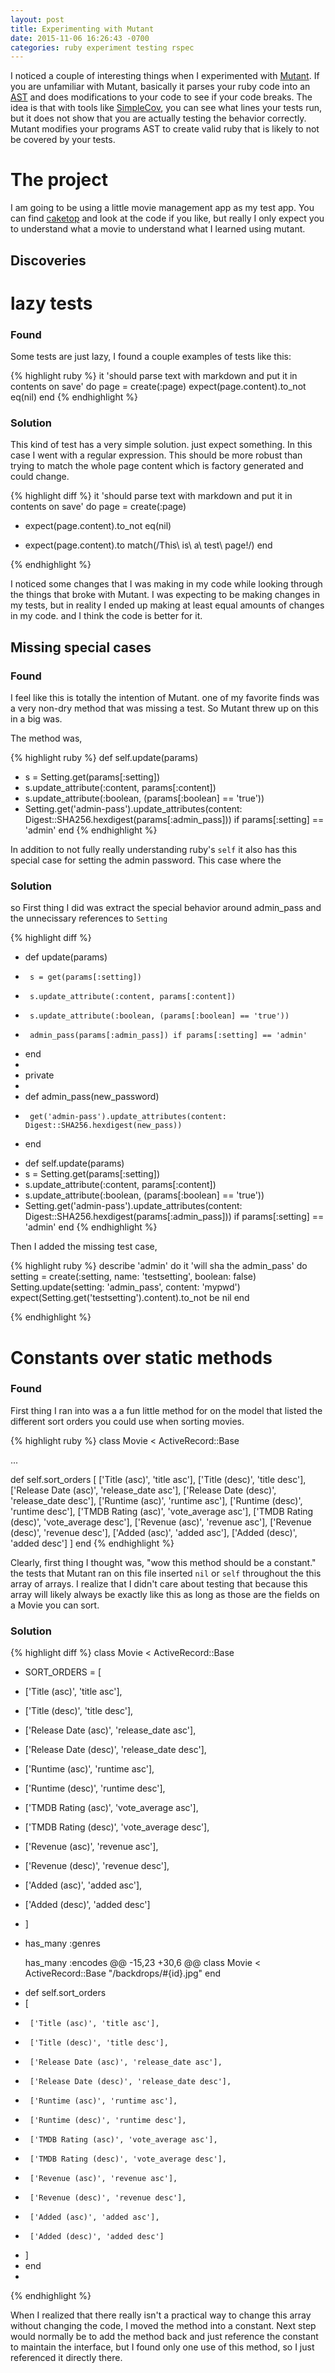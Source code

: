 ```yaml
---
layout: post
title: Experimenting with Mutant
date: 2015-11-06 16:26:43 -0700
categories: ruby experiment testing rspec
---
```



I noticed a couple of interesting things when I experimented with [Mutant](https://github.com/mbj/mutant). If you are unfamiliar with Mutant, basically it parses your ruby code into an [AST](https://en.wikipedia.org/wiki/Abstract_syntax_tree) and does modifications to your code to see if your code breaks. The idea is that with tools like [SimpleCov](https://github.com/colszowka/simplecov), you can see what lines your tests run, but it does not show that you are actually testing the behavior correctly. Mutant modifies your programs AST to create valid ruby that is likely to not be covered by your tests.


The project
===============


I am going to be using a little movie management app as my test app. You can find [caketop](https://github.com/XanderStrike/caketop-theater) and look at the code if you like, but really I only expect you to understand what a movie to understand what I learned using mutant.


Discoveries
-------------


lazy tests
==============


### Found


Some tests are just lazy, I found a couple examples of tests like this:

{% highlight ruby %}
it 'should parse text with markdown and put it in contents on save' do
  page = create(:page)
  expect(page.content).to_not eq(nil)
end
{% endhighlight %}


### Solution


This kind of test has a very simple solution. just expect something. In this case I went with a regular expression. This should be more robust than trying to match the whole page content which is factory generated and could change.

{% highlight diff %}
 it 'should parse text with markdown and put it in contents on save' do
   page = create(:page)
-  expect(page.content).to_not eq(nil)
+  expect(page.content).to match(/This\ is\ a\ test\ page!/)
 end

{% endhighlight %}

I noticed some changes that I was making in my code while looking through the things that broke with Mutant. I was expecting to be making changes in my tests, but in reality I ended up making at least equal amounts of changes in my code. and I think the code is better for it.

Missing special cases
-----------------

### Found


I feel like this is totally the intention of Mutant. one of my favorite finds was a very non-dry method that was missing a test. So Mutant threw up on this in a big was.

The method was,

{% highlight ruby %}
def self.update(params)
-    s = Setting.get(params[:setting])
-    s.update_attribute(:content, params[:content])
-    s.update_attribute(:boolean, (params[:boolean] == 'true'))
-    Setting.get('admin-pass').update_attributes(content: Digest::SHA256.hexdigest(params[:admin_pass])) if params[:setting] == 'admin'
end
{% endhighlight %}

In addition to not fully really understanding ruby's `self` it also has this special case for setting the admin password. This case where the

### Solution


so First thing I did was extract the special behavior around admin_pass and the unnecissary references to `Setting`

{% highlight diff %}
+    def update(params)
+      s = get(params[:setting])
+      s.update_attribute(:content, params[:content])
+      s.update_attribute(:boolean, (params[:boolean] == 'true'))
+      admin_pass(params[:admin_pass]) if params[:setting] == 'admin'
+    end
+
+    private
+
+    def admin_pass(new_password)
+      get('admin-pass').update_attributes(content: Digest::SHA256.hexdigest(new_pass))
+    end

-  def self.update(params)
-    s = Setting.get(params[:setting])
-    s.update_attribute(:content, params[:content])
-    s.update_attribute(:boolean, (params[:boolean] == 'true'))
-    Setting.get('admin-pass').update_attributes(content: Digest::SHA256.hexdigest(params[:admin_pass])) if params[:setting] == 'admin'
end
{% endhighlight %}

Then I added the missing test case,

{% highlight ruby %}
  describe 'admin' do
it 'will sha the admin_pass' do
  setting = create(:setting, name: 'testsetting', boolean: false)
  Setting.update(setting: 'admin_pass', content: 'mypwd')
  expect(Setting.get('testsetting').content).to_not be nil
end

{% endhighlight %}



Constants over static methods
=========================================


### Found

First thing I ran into was a a fun little method for on the model that listed the different sort orders you could use when sorting movies.

{% highlight ruby %}
class Movie < ActiveRecord::Base

...

def self.sort_orders
  [
    ['Title (asc)', 'title asc'],
    ['Title (desc)', 'title desc'],
    ['Release Date (asc)', 'release_date asc'],
    ['Release Date (desc)', 'release_date desc'],
    ['Runtime (asc)', 'runtime asc'],
    ['Runtime (desc)', 'runtime desc'],
    ['TMDB Rating (asc)', 'vote_average asc'],
    ['TMDB Rating (desc)', 'vote_average desc'],
    ['Revenue (asc)', 'revenue asc'],
    ['Revenue (desc)', 'revenue desc'],
    ['Added (asc)', 'added asc'],
    ['Added (desc)', 'added desc']
  ]
end
{% endhighlight %}

Clearly, first thing I thought was, "wow this method should be a constant." the tests that Mutant ran on this file inserted `nil` or `self` throughout the this array of arrays. I realize that I didn't care about testing that because this array will likely always be exactly like this as long as those are the fields on a Movie you can sort.

### Solution

{% highlight diff %}
 class Movie < ActiveRecord::Base
+  SORT_ORDERS = [
+    ['Title (asc)', 'title asc'],
+    ['Title (desc)', 'title desc'],
+    ['Release Date (asc)', 'release_date asc'],
+    ['Release Date (desc)', 'release_date desc'],
+    ['Runtime (asc)', 'runtime asc'],
+    ['Runtime (desc)', 'runtime desc'],
+    ['TMDB Rating (asc)', 'vote_average asc'],
+    ['TMDB Rating (desc)', 'vote_average desc'],
+    ['Revenue (asc)', 'revenue asc'],
+    ['Revenue (desc)', 'revenue desc'],
+    ['Added (asc)', 'added asc'],
+    ['Added (desc)', 'added desc']
+  ]
+
   has_many :genres

   has_many :encodes
@@ -15,23 +30,6 @@ class Movie < ActiveRecord::Base
     "/backdrops/#{id}.jpg"
   end

-  def self.sort_orders
-    [
-      ['Title (asc)', 'title asc'],
-      ['Title (desc)', 'title desc'],
-      ['Release Date (asc)', 'release_date asc'],
-      ['Release Date (desc)', 'release_date desc'],
-      ['Runtime (asc)', 'runtime asc'],
-      ['Runtime (desc)', 'runtime desc'],
-      ['TMDB Rating (asc)', 'vote_average asc'],
-      ['TMDB Rating (desc)', 'vote_average desc'],
-      ['Revenue (asc)', 'revenue asc'],
-      ['Revenue (desc)', 'revenue desc'],
-      ['Added (asc)', 'added asc'],
-      ['Added (desc)', 'added desc']
-    ]
-  end
-
{% endhighlight %}

When I realized that there really isn't a practical way to change this array without changing the code, I moved the method into a constant. Next step would normally be to add the method back and just reference the constant to maintain the interface, but I found only one use of this method, so I just referenced it directly there.
